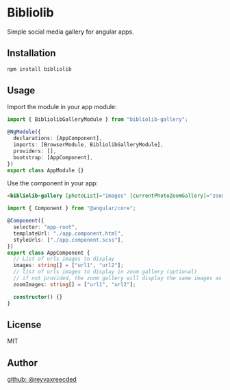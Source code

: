 # Bibliolib

Simple social media gallery for angular apps.

## Installation

```bash
npm install bibliolib
```

## Usage

Import the module in your app module:

```typescript
import { BibliolibGalleryModule } from "bibliolib-gallery";

@NgModule({
  declarations: [AppComponent],
  imports: [BrowserModule, BibliolibGalleryModule],
  providers: [],
  bootstrap: [AppComponent],
})
export class AppModule {}
```

Use the component in your app:

```html
<bibliolib-gallery [photoList]="images" [currentPhotoZoomGallery]="zoomImages"></bibliolib-gallery>
```

```typescript
import { Component } from "@angular/core";

@Component({
  selector: "app-root",
  templateUrl: "./app.component.html",
  styleUrls: ["./app.component.scss"],
})
export class AppComponent {
  // List of urls images to display
  images: string[] = ["url1", "url2"];
  // list of urls images to display in zoom gallery (optional)
  // if not provided, the zoom gallery will display the same images as the main gallery
  zoomImages: string[] = ["url1", "url2"];

  constructor() {}
}
```

## License
MIT

## Author
[github: @reyvaxreecded]('https://github.com/reyvaxreecded')

